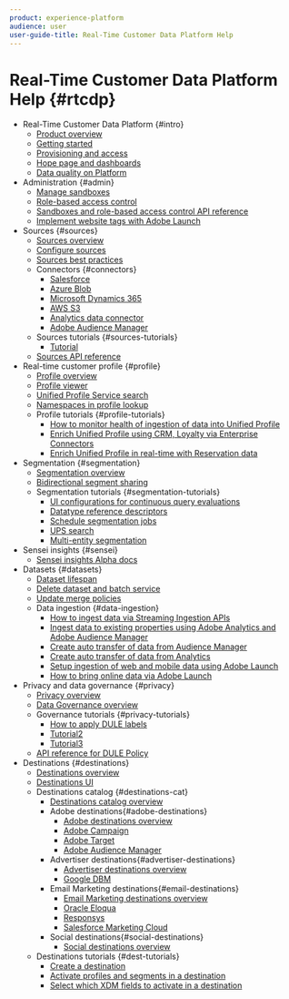 ```yaml
---
product: experience-platform
audience: user
user-guide-title: Real-Time Customer Data Platform Help
---
```


# Real-Time Customer Data Platform Help {#rtcdp}

* Real-Time Customer Data Platform {#intro}
    * [Product overview](overview.md)
    * [Getting started](get-started.md)
    * [Provisioning and access](provisioning.md)
    * [Hope page and dashboards](home-page-dashboards.md)
    * [Data quality on Platform](data-quality.md)
* Administration {#admin}
    * [Manage sandboxes](administration/filename.md)
    * [Role-based access control](administration/filename.md)
    * [Sandboxes and role-based access control API reference](administration/filename.md)
    * [Implement website tags with Adobe Launch](administration/launch.md)
* Sources {#sources}
    * [Sources overview](sources/filename.md)
    * [Configure sources](sources/filename.md)
    * [Sources best practices](sources/filename.md)
    * Connectors {#connectors}
        * [Salesforce](sources/filename.md)
        * [Azure Blob](sources/filename.md)
        * [Microsoft Dynamics 365](sources/filename.md)
        * [AWS S3](sources/filename.md)
        * [Analytics data connector](sources/filename.md)
        * [Adobe Audience Manager](sources/filename.md)
    * Sources tutorials {#sources-tutorials}
        * [Tutorial](sources/filename.md)
    * [Sources API reference](sources/filename.md)
* Real-time customer profile {#profile}
    * [Profile overview](profile/filename.md)
    * [Profile viewer](profile/filename.md)
    * [Unified Profile Service search](profile/filename.md)
    * [Namespaces in profile lookup](profile/filename.md)
    * Profile tutorials {#profile-tutorials}
        * [How to monitor health of ingestion of data into Unified Profile](profile/filename.md)
        * [Enrich Unified Profile using CRM, Loyalty via Enterprise Connectors](profile/filename.md)
        * [Enrich Unified Profile in real-time with Reservation data ](profile/filename.md)
* Segmentation {#segmentation}
    * [Segmentation overview](segmentation/filename.md)
    * [Bidirectional segment sharing](segmentation/filename.md)
    * Segmentation tutorials {#segmentation-tutorials}
        * [UI configurations for continuous query evaluations](segmentation/filename.md)
        * [Datatype reference descriptors](segmentation/filename.md)
        * [Schedule segmentation jobs](segmentation/filename.md)
        * [UPS search](segmentation/filename.md)
        * [Multi-entity segmentation](segmentation/filename.md)
* Sensei insights {#sensei}
    * [Sensei insights Alpha docs](sensei-insights/filename.md)
* Datasets {#datasets}
    * [Dataset lifespan](datasets/filename.md)
    * [Delete dataset and batch service](datasets/filename.md)
    * [Update merge policies](datasets/filename.md)
    * Data ingestion {#data-ingestion}
        * [How to ingest data via Streaming Ingestion APIs](datasets/filename.md)
        * [Ingest data to existing properties using Adobe Analytics and Adobe Audience Manager](datasets/filename.md)
        * [Create auto transfer of data from Audience Manager](datasets/filename.md)
        * [Create auto transfer of data from Analytics](datasets/filename.md)
        * [Setup ingestion of web and mobile data using Adobe Launch](datasets/filename.md)
        * [How to bring online data via Adobe Launch](datasets/filename.md)
* Privacy and data governance {#privacy}
    * [Privacy overview](privacy/filename.md)
    * [Data Governance overview](privacy/filename.md)
    * Governance tutorials {#privacy-tutorials}
        * [How to apply DULE labels](privacy/filename.md)
        * [Tutorial2](privacy/filename.md)
        * [Tutorial3](privacy/filename.md)
    * [API reference for DULE Policy](privacy/filename.md)
* Destinations {#destinations}
    * [Destinations overview](destinations/destinations-overview.md)
    * [Destinations UI](destinations/destinations-ui.md)
    * Destinations catalog  {#destinations-cat}
        * [Destinations catalog overview](/help/rtcdp/destinations/destinations-catalog.md)
        * Adobe destinations{#adobe-destinations}
          * [Adobe destinations overview](destinations/destinations.md)
          * [Adobe Campaign](destinations/destinations.md)
          * [Adobe Target](destinations/destinations.md)
          * [Adobe Audience Manager](destinations/destinations.md)
        * Advertiser destinations{#advertiser-destinations}
          * [Advertiser destinations overview](destinations/destinations.md)
          * [Google DBM](destinations/destinations.md)
        * Email Marketing destinations{#email-destinations}
          * [Email Marketing destinations overview](destinations/destinations.md)
          * [Oracle Eloqua](destinations/destinations.md)
          * [Responsys](destinations/destinations.md)
          * [Salesforce Marketing Cloud](destinations/destinations.md)
        * Social destinations{#social-destinations}
          * [Social destinations overview](destinations/destinations.md)
    * Destinations tutorials {#dest-tutorials}
        * [Create a destination](destinations/destinations.md)
        * [Activate profiles and segments in a destination](destinations/destinations.md)
        * [Select which XDM fields to activate in a destination](destinations/destinations.md)

